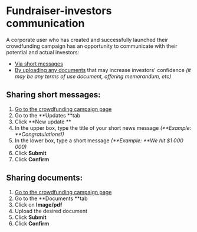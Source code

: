 # Fundraiser-investors communication

A corporate user who has created and successfully launched their crowdfunding campaign has an opportunity to communicate with their potential and actual investors:



*   [Via short messages](#heading=h.oq18mb5vks3v)
*  [By uploading any documents](#heading=h.tcmazl7nfurx) that may increase investors' confidence _(it may be any terms of use document, offering memorandum, etc)_


## Sharing short messages:



1. [Go to the crowdfunding campaign page ](./how-to-access-your-crowdfunding-campaign.html)
1.  Go to the **Updates **tab
1.  Click **New update **
1.  In the upper box, type the title of your short news message _(**Example: **Congratulations!)_
1.  In the lower box, type a short message _(**Example: **We hit $1 000 000)_
1.  Click **Submit**
1.  Click **Confirm**


## Sharing documents: 



1.  [Go to the crowdfunding campaign page](./how-to-access-your-crowdfunding-campaign.html)
1.  Go to the **Documents **tab
1.  Click on **Image/pdf**
1.  Upload the desired document
1.  Click **Submit**
1.  Click **Confirm**